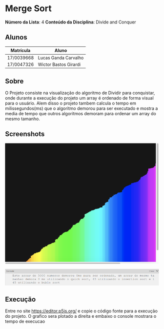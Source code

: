 # Merge Sort

**Número da Lista**: 4
**Conteúdo da Disciplina**: Divide and Conquer

## Alunos
|Matrícula | Aluno |
| -- | -- |
| 17/0039668  |  Lucas Ganda Carvalho  |
| 17/0047326  |  Wictor Bastos Girardi |

## Sobre 
O Projeto consiste na visualização do algoritmo de Dividir para conquistar, onde durante a execução do projeto um array é ordenado de forma visual para o usuário. Alem disso o projeto tambem calcula o tempo em milissegundos(ms) que o algoritmo demorou para ser executado e mostra a media de tempo que outros algoritmos demoram para ordenar um array do mesmo tamanho.

## Screenshots
![image example](./grafico.png)

![image example](./console.png)
## Execução
Entre no site https://editor.p5js.org/ e copie o código fonte para a execução do projeto. O grafico sera plotado a direita e embaixo o console mostrara o tempo de execucao

